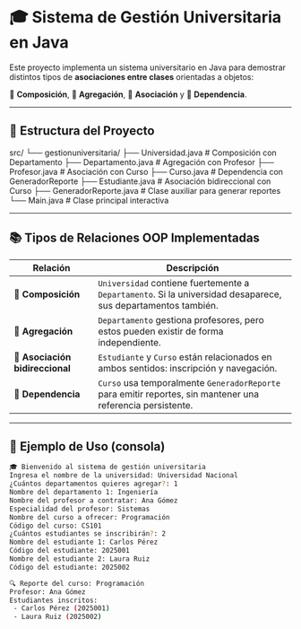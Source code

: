 # 🎓 Sistema de Gestión Universitaria en Java

Este proyecto implementa un sistema universitario en Java para demostrar distintos tipos de **asociaciones entre clases** orientadas a objetos:

🔗 **Composición**, 🧩 **Agregación**, 🤝 **Asociación** y 📎 **Dependencia**.

---

## 📁 Estructura del Proyecto

src/
└── gestionuniversitaria/
├── Universidad.java # Composición con Departamento
├── Departamento.java # Agregación con Profesor
├── Profesor.java # Asociación con Curso
├── Curso.java # Dependencia con GeneradorReporte
├── Estudiante.java # Asociación bidireccional con Curso
├── GeneradorReporte.java # Clase auxiliar para generar reportes
└── Main.java # Clase principal interactiva


---

## 📚 Tipos de Relaciones OOP Implementadas

| Relación      | Descripción |
|---------------|-------------|
| 🧱 **Composición** | `Universidad` contiene fuertemente a `Departamento`. Si la universidad desaparece, sus departamentos también. |
| 🧩 **Agregación**  | `Departamento` gestiona profesores, pero estos pueden existir de forma independiente. |
| 🔁 **Asociación bidireccional** | `Estudiante` y `Curso` están relacionados en ambos sentidos: inscripción y navegación. |
| 📎 **Dependencia** | `Curso` usa temporalmente `GeneradorReporte` para emitir reportes, sin mantener una referencia persistente. |

---

## 🧪 Ejemplo de Uso (consola)

```bash
🎓 Bienvenido al sistema de gestión universitaria
Ingresa el nombre de la universidad: Universidad Nacional
¿Cuántos departamentos quieres agregar?: 1
Nombre del departamento 1: Ingeniería
Nombre del profesor a contratar: Ana Gómez
Especialidad del profesor: Sistemas
Nombre del curso a ofrecer: Programación
Código del curso: CS101
¿Cuántos estudiantes se inscribirán?: 2
Nombre del estudiante 1: Carlos Pérez
Código del estudiante: 2025001
Nombre del estudiante 2: Laura Ruiz
Código del estudiante: 2025002

🔍 Reporte del curso: Programación
Profesor: Ana Gómez
Estudiantes inscritos:
 - Carlos Pérez (2025001)
 - Laura Ruiz (2025002)
